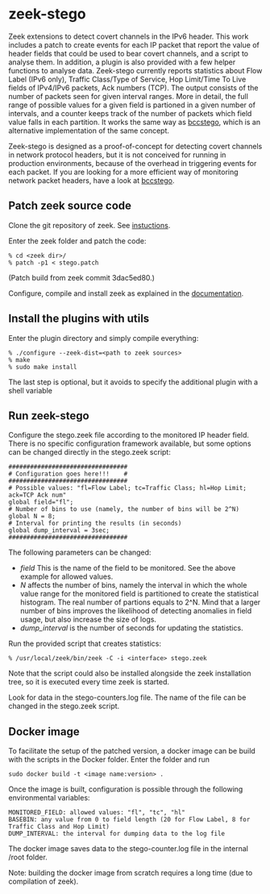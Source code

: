 # zeek-stego
Zeek extensions to detect covert channels in the IPv6 header. This work includes a patch to create events for each IP packet that report the value of header fields that could be used to bear covert channels, and a script to analyse them. In addition, a plugin is also provided with a few helper functions to analyse data. Zeek-stego currently reports statistics about Flow Label (IPv6 only), Traffic Class/Type of Service, Hop Limit/Time To Live fields of IPv4/IPv6 packets, Ack numbers (TCP). The output consists of the number of packets seen for given interval ranges. More in detail, the full range of possible values for a given field is partioned in a given number of intervals, and a counter keeps track of the number of packets which field value falls in each partition. It works the same way as <A href="https://github.com/mattereppe/bccstego">bccstego</A>, which is an alternative implementation of the same concept.

Zeek-stego is designed as a proof-of-concept for detecting covert channels in network protocol headers, but it is not conceived for running in production environments, because of the overhead in triggering events for each packet. If you are looking for a more efficient way of monitoring network packet headers, have a look at <A href="https://github.com/mattereppe/bccstego">bccstego</A>.

## Patch zeek source code

Clone the git repository of zeek.
See <A href="https://docs.zeek.org/en/master/install.html">instuctions</A>.

Enter the zeek folder and patch the code:
```Shell
% cd <zeek dir>/
% patch -p1 < stego.patch 
```

(Patch build from zeek commit 3dac5ed80.)

Configure, compile and install zeek as explained in the <A href="https://docs.zeek.org/en/master/install.html">documentation</A>.

## Install the plugins with utils

Enter the plugin directory and simply compile everything:
```Shell
% ./configure --zeek-dist=<path to zeek sources>
% make
% sudo make install
```

The last step is optional, but it avoids to specify the additional plugin with a shell variable

## Run zeek-stego

Configure the stego.zeek file according to the monitored IP header field. There is no specific configuration framework available, but some options can be changed directly in the stego.zeek script:
```Shell
#################################
# Configuration goes here!!!    #
#################################
# Possible values: "fl=Flow Label; tc=Traffic Class; hl=Hop Limit; ack=TCP Ack num"
global field="fl";
# Number of bins to use (namely, the number of bins will be 2^N)
global N = 8;
# Interval for printing the results (in seconds)
global dump_interval = 3sec;
#################################
```
The following parameters can be changed:
<ul>
  <li> <i>field</i> This is the name of the field to be monitored. See the above example for allowed values.
  <li> <i>N</i> affects the number of bins, namely the interval in which the whole value range for the monitored field is partitioned to create the statistical histogram. The real number of partions equals to 2^N. Mind that a larger number of bins improves the likelihood of detecting anomalies in field usage, but also increase the size of logs.
  <li> <i>dump_interval</i> is the number of seconds for updating the statistics.
</ul>

Run the provided script that creates statistics:
```Shell
% /usr/local/zeek/bin/zeek -C -i <interface> stego.zeek 
```
Note that the script could also be installed alongside the zeek installation tree, so it is executed every time zeek is started. 

Look for data in the stego-counters.log file. The name of the file can be changed in the stego.zeek script.

## Docker image

To facilitate the setup of the patched version, a docker image can be build with the scripts in the Docker folder. Enter the folder and run 
```Shell 
sudo docker build -t <image name:version> .
```
Once the image is built, configuration is possible through the following environmental variables:
```Shell
MONITORED_FIELD: allowed values: "fl", "tc", "hl"
BASEBIN: any value from 0 to field length (20 for Flow Label, 8 for Traffic Class and Hop Limit)
DUMP_INTERVAL: the interval for dumping data to the log file
```

The docker image saves data to the stego-counter.log file in the internal /root folder.

Note: building the docker image from scratch requires a long time (due to compilation of zeek).

